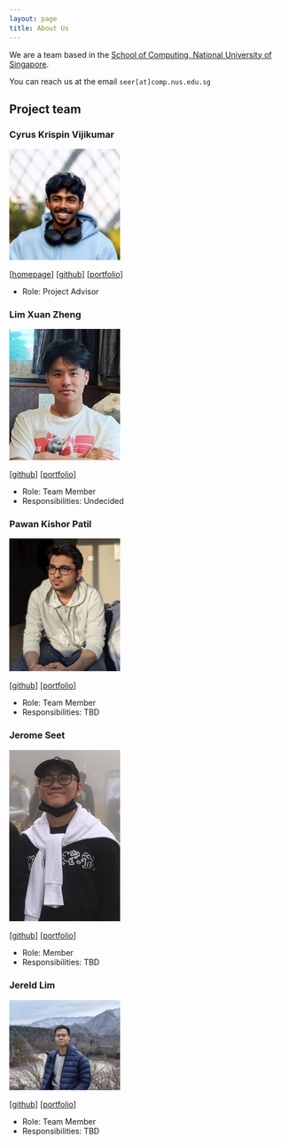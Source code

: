 ```yaml
---
layout: page
title: About Us
---
```


We are a team based in the [School of Computing, National University of Singapore](http://www.comp.nus.edu.sg).

You can reach us at the email `seer[at]comp.nus.edu.sg`

## Project team

### Cyrus Krispin Vijikumar

<img src="images/cyrus-krispin.png" width="200px">

[[homepage](http://www.comp.nus.edu.sg/~damithch)]
[[github](https://github.com/cyrus-krispin)]
[[portfolio](team/cyrus-krispin.md)]

* Role: Project Advisor

### Lim Xuan Zheng

<img src="images/zhengsterz.png" width="200px">

[[github](http://github.com/zhengsterz)]
[[portfolio](team/zhengsterz.md)]

* Role: Team Member
* Responsibilities: Undecided

### Pawan Kishor Patil

<img src="images/pawanpatil19.png" width="200px">

[[github](http://github.com/PawanPatil19)]
[[portfolio](team/pawanpatil19.md)]

* Role: Team Member
* Responsibilities: TBD


### Jerome Seet

<img src="images/yaladah.png" width="200px">

[[github](http://github.com/yaldah)]
[[portfolio](team/yaladah.md)]

* Role: Member
* Responsibilities: TBD

### Jereld Lim

<img src="images/jereldlimjy.png" width="200px">

[[github](http://github.com/jereldlimjy)]
[[portfolio](team/jereldlimjy.md)]

* Role: Team Member
* Responsibilities: TBD
